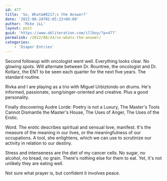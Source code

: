 ```yaml
---
id: 477
title: 'So, What&#8217;s the Answer?'
date: '2022-08-24T02:05:22+00:00'
author: 'Mike iLL'
layout: post
guid: 'https://www.obliteration.com/illboy/?p=477'
permalink: /2022/08/24/so-whats-the-answer/
categories:
    - 'Diaper Entries'
---
```


<!-- wp:paragraph -->
<p>Second followup with oncologist went well. Everything looks clear. No glowing spots. Will alternate between Dr. Rountree, the oncologist and Dr. Kotlarz, the ENT to be seen each quarter for the next five years. The standard routine.</p>
<!-- /wp:paragraph -->

<!-- wp:paragraph -->
<p>Rivka and I are playing as a trio with Miguel Urbiztondo on drums. He's informed, passionate, song/singer-oriented and creative. Plus a good personality.</p>
<!-- /wp:paragraph -->

<!-- wp:paragraph -->
<p>Finally discovering Audre Lorde: Poetry is not a Luxury, The Master's Tools Cannot Dismantle the Master's House, The Uses of Anger, The Uses of the Erotic.</p>
<!-- /wp:paragraph -->

<!-- wp:paragraph -->
<p>Word. The erotic describes spiritual and sensual love, manifest. It's the measure of the meaning in our lives, or the meaningfulness of our occupations. A tool, she enlightens, which we can use to scrutinize our activity in relation to our destiny.</p>
<!-- /wp:paragraph -->

<!-- wp:paragraph -->
<p>Stress and intenseness are the diet of my cancer cells. No sugar, no alcohol, no bread, no grain. There's nothing else for them to eat. Yet, it's not unlikely they are eating well.</p>
<!-- /wp:paragraph -->

<!-- wp:paragraph -->
<p>Not sure what prayer is, but confident it involves peace.</p>
<!-- /wp:paragraph -->